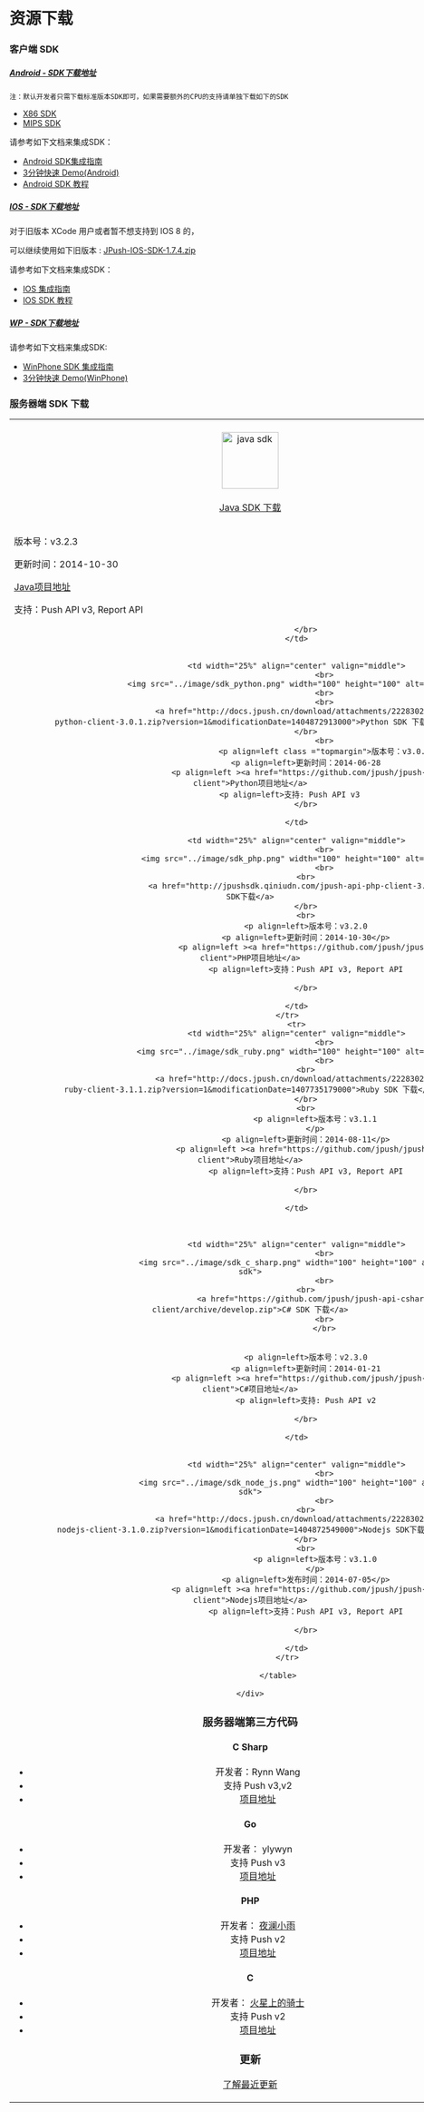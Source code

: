 <h1> 资源下载</h1>

### 客户端 SDK

##### [Android - SDK下载地址][0]

```
注：默认开发者只需下载标准版本SDK即可，如果需要额外的CPU的支持请单独下载如下的SDK
```
+ [X86 SDK](https://www.jpush.cn/downloads/sdk/android-with-x86/)
+ [MIPS SDK](https://www.jpush.cn/downloads/sdk/android-with-mips/)

请参考如下文档来集成SDK：

* [Android SDK集成指南][1]
* [3分钟快速 Demo(Android)][2]
* [Android SDK 教程][3]

##### [IOS - SDK下载地址][4]

对于旧版本 XCode 用户或者暂不想支持到 IOS 8 的，


可以继续使用如下旧版本 :
[ JPush-IOS-SDK-1.7.4.zip ](http://docs.jpush.cn/download/attachments/7864408/JPush-iOS-SDK-1.7.4.zip?version=1&modificationDate=1411121271000)


请参考如下文档来集成SDK：

* [IOS 集成指南][6]
* [IOS SDK 教程][7]

##### [WP - SDK下载地址][8]

请参考如下文档来集成SDK:

* [WinPhone SDK 集成指南][9]
* [3分钟快速 Demo(WinPhone)][10]


### 服务器端 SDK 下载
<body>

<div class="row">
    <div class="col-md-8" style="width:850px"> <!-- left content -->
        <div class="panel panel-default">
            <!-- <div class="panel-heading" style="width:800px; solid #000;">
            </div> -->
            <div class = "panel-content home_section">
            	<table width="100%"   cellspacing="100">
            		<tr >
            			<td width="25%" align="center" valign="middle">
                                    <br>
            				<img src="../image/sdk_java.png" width="100" height="100" alt="java sdk">
            				<br>
                                    <br>
            					<a href="http://docs.jpush.cn/download/attachments/2228302/jpush-client-3.2.3.zip?version=2&modificationDate=1415166491000">Java SDK 下载</a>
            				</br>
            				<br>
            					<p align=left>版本号：v3.2.3
            					</p>
            				<p align=left >更新时间：2014-10-30</p>
                                    <p align=left ><a href="https://github.com/jpush/jpush-api-java-client">Java项目地址</a>
            				<p align=left >支持：Push API v3, Report API
            				
            				</br>
            			</td>
                  
                        
            			<td width="25%" align="center" valign="middle">
                                    <br>
            				<img src="../image/sdk_python.png" width="100" height="100" alt="python sdk">
                                    <br>
                                    <br>
            					<a href="http://docs.jpush.cn/download/attachments/2228302/jpush-api-python-client-3.0.1.zip?version=1&modificationDate=1404872913000">Python SDK 下载</a>
            				</br>
                                    <br>
                                    <p align=left class ="topmargin">版本号：v3.0.1
            				<p align=left>更新时间：2014-06-28
                                    <p align=left ><a href="https://github.com/jpush/jpush-api-python-client">Python项目地址</a>
            				<p align=left>支持: Push API v3       
            				</br>

            			</td>
                        
            			<td width="25%" align="center" valign="middle">
                                    <br>
            				<img src="../image/sdk_php.png" width="100" height="100" alt="php sdk">
                                    <br>
            				<br>
            					<a href="http://jpushsdk.qiniudn.com/jpush-api-php-client-3.2.0.zip">PHP SDK下载</a>
            				</br>
            				<br>
            				<p align=left>版本号：v3.2.0
            				<p align=left>更新时间：2014-10-30</p>
                                    <p align=left ><a href="https://github.com/jpush/jpush-api-php-client">PHP项目地址</a>
            				<p align=left>支持：Push API v3, Report API
            					
            				</br>

            			</td>
            		</tr>
                        <tr>
            			<td width="25%" align="center" valign="middle">
                                    <br>
            				<img src="../image/sdk_ruby.png" width="100" height="100" alt="ruby sdk">
                                    <br>
            				<br>
            					<a href="http://docs.jpush.cn/download/attachments/2228302/jpush-api-ruby-client-3.1.1.zip?version=1&modificationDate=1407735179000">Ruby SDK 下载</a>
            				</br>
            				<br>
            					<p align=left>版本号：v3.1.1
            					</p>
            				<p align=left>更新时间：2014-08-11</p>
                                    <p align=left ><a href="https://github.com/jpush/jpush-api-ruby-client">Ruby项目地址</a>
            				<p align=left>支持：Push API v3, Report API
            					
            				</br>

            			</td>
                        
                        
                        
            			<td width="25%" align="center" valign="middle">
                                    <br>
            				<img src="../image/sdk_c_sharp.png" width="100" height="100" alt="csharp sdk">
                                    <br>
            				<br>
            					<a href="https://github.com/jpush/jpush-api-csharp-client/archive/develop.zip">C# SDK 下载</a>
                                    <br>
                                    </br>
                                    
                              
            				<p align=left>版本号：v2.3.0
            				<p align=left>更新时间：2014-01-21
                                    <p align=left ><a href="https://github.com/jpush/jpush-api-csharp-client">C#项目地址</a>
            				<p align=left>支持: Push API v2
            					
            				</br>

            			</td>
                        
                        
            			<td width="25%" align="center" valign="middle">
                                    <br>
            				<img src="../image/sdk_node_js.png" width="100" height="100" alt="nodejs sdk">
                                    <br>
            				<br>
            					<a href="http://docs.jpush.cn/download/attachments/2228302/jpush-api-nodejs-client-3.1.0.zip?version=1&modificationDate=1404872549000">Nodejs SDK下载</a>
            				</br>
            				<br>
            					<p align=left>版本号：v3.1.0
            					</p>
            				<p align=left>发布时间：2014-07-05</p>
                                    <p align=left ><a href="https://github.com/jpush/jpush-api-nodejs-client">Nodejs项目地址</a>
            				<p align=left>支持：Push API v3, Report API
            					
            				</br>

            			</td>
            		</tr>
            
            	</table>
            
    </div>
</div>
</body>

### 服务器端第三方代码

#### C Sharp

+ 开发者：Rynn Wang 
+ 支持 Push v3,v2 
+ [项目地址](https://jpush.codeplex.com/)

#### Go

+ 开发者： ylywyn
+ 支持 Push v3
+ [项目地址](https://github.com/ylywyn/jpush-api-go-client)

#### PHP

+ 开发者： [夜澜小雨](http://www.yelanxiaoyu.com)
+ 支持 Push v2
+ [项目地址](http://www.yelanxiaoyu.com/code/phonegap%E5%BC%80%E5%8F%91/jpush_push_php_server.html)

#### C

+ 开发者： [火星上的骑士](http://www.weibo.com/issacsonjj)
+ 支持 Push v2
+ [项目地址](https://github.com/issacsonjj/JPushDemo)


### 更新

[了解最近更新][11]

[0]: https://www.jpush.cn/downloads/sdk/android/
[1]: ../guideline/android_guide
[2]: ../guideline/android_3m
[3]: ../client/android_tutorials
[4]: http://www.jpush.cn/downloads/sdk/ios8
[5]: http://docs.jpush.cn/download/attachments/7864408/JPush-iOS-SDK-1.7.4.zip?version=1&modificationDate=1411121271000
[6]: ../guideline/ios_guide
[7]: ../client/ios_tutorials
[8]: https://www.jpush.cn/downloads/sdk/winphone/
[9]: ../guideline/winphone_guide
[10]: ../guideline/winphone_3m
[11]: ../updates
